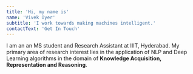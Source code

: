 ```yaml
---
title: 'Hi, my name is'
name: 'Vivek Iyer'
subtitle: 'I work towards making machines intelligent.'
contactText: 'Get In Touch'
---
```


I am an an MS student and Research Assistant at IIIT, Hyderabad. My primary area of research interest lies in the application of NLP and Deep Learning algorithms in the domain of **Knowledge Acquisition, Representation and Reasoning**.
